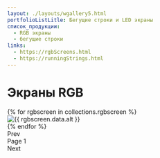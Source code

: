 ```yaml
---
layout: ./layouts/wgallery5.html
portfolioListLitle: Бегущие строки и LED экраны
список_продукции:
  - RGB экраны
  - бегущие строки
links:
  - https://rgbScreens.html
  - https://runningStrings.html
---
```


<h1>Экраны RGB
</h1>
<div class="portfolio_works_container">
<div class="portfolio_works__grid5__1row">
{% for rgbscreen in collections.rgbscreen %}
<div
class="portfolio_works_wrapper"
data-name="{{ rgbscreen.data.name }}"
data-description="{{ rgbscreen.data.description }}"
>
<div class="portfolio_works_imgcontainer">
<img src="{{ rgbscreen.data.img }}" alt="{{ rgbscreen.data.alt }}" />
</div>
</div>
{% endfor %}
</div>
</div>
<div class="pagination">
<div class="pagination-prev5">Prev</div>
<div class="pagination-page">
Page <span class="pagination-page-num5">1</span>
</div>
<div class="pagination-next5">Next</div>
</div>

